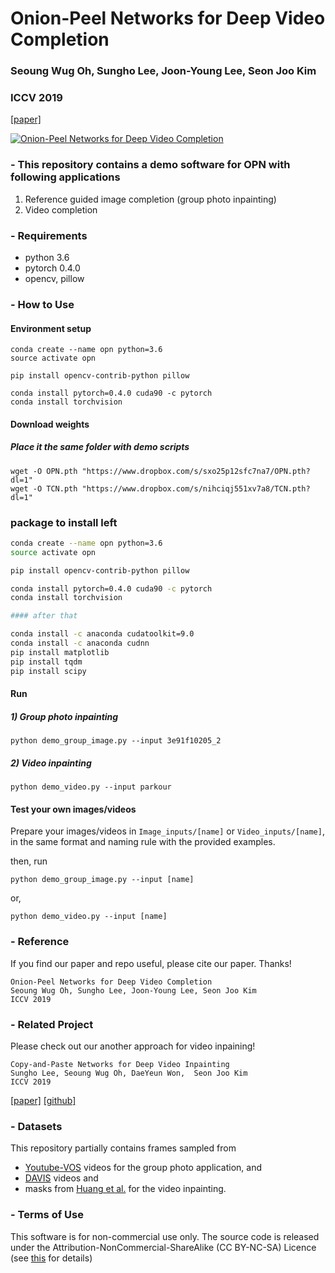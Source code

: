 # Onion-Peel Networks for Deep Video Completion
### Seoung Wug Oh, Sungho Lee, Joon-Young Lee, Seon Joo Kim
### ICCV 2019
[[paper]](http://openaccess.thecvf.com/content_ICCV_2019/html/Oh_Onion-Peel_Networks_for_Deep_Video_Completion_ICCV_2019_paper.html)

[![Onion-Peel Networks for Deep Video Completion](https://img.youtube.com/vi/bxerAkHAttE/0.jpg)](https://www.youtube.com/watch?v=bxerAkHAttE "Onion-Peel Networks for Deep Video Completion")


### - This repository contains a demo software for OPN with following applications
 1) Reference guided image completion (group photo inpainting)
 2) Video completion


### - Requirements
- python 3.6
- pytorch 0.4.0
- opencv, pillow

### - How to Use
#### Environment setup
```
conda create --name opn python=3.6
source activate opn

pip install opencv-contrib-python pillow

conda install pytorch=0.4.0 cuda90 -c pytorch
conda install torchvision
```

#### Download weights
##### Place it the same folder with demo scripts
```
wget -O OPN.pth "https://www.dropbox.com/s/sxo25p12sfc7na7/OPN.pth?dl=1"
wget -O TCN.pth "https://www.dropbox.com/s/nihciqj551xv7a8/TCN.pth?dl=1"
```
### package to install left

```bash
conda create --name opn python=3.6
source activate opn

pip install opencv-contrib-python pillow

conda install pytorch=0.4.0 cuda90 -c pytorch
conda install torchvision

#### after that

conda install -c anaconda cudatoolkit=9.0
conda install -c anaconda cudnn
pip install matplotlib
pip install tqdm
pip install scipy
```

#### Run
##### 1) Group photo inpainting
``` 
python demo_group_image.py --input 3e91f10205_2
```
##### 2) Video inpainting
``` 
python demo_video.py --input parkour
```

#### Test your own images/videos
Prepare your images/videos in ```Image_inputs/[name]``` or ```Video_inputs/[name]```, in the same format and naming rule with the provided examples. 

then, run 
``` 
python demo_group_image.py --input [name]
```
or,
``` 
python demo_video.py --input [name]
```


### - Reference 
If you find our paper and repo useful, please cite our paper. Thanks!
``` 
Onion-Peel Networks for Deep Video Completion
Seoung Wug Oh, Sungho Lee, Joon-Young Lee, Seon Joo Kim
ICCV 2019
```

### - Related Project
Please check out our another approach for video inpaining!
``` 
Copy-and-Paste Networks for Deep Video Inpainting
Sungho Lee, Seoung Wug Oh, DaeYeun Won,  Seon Joo Kim
ICCV 2019
```
[[paper]](https://arxiv.org/abs/1908.11587)
[[github]](https://github.com/shleecs/Copy-and-Paste-Networks-for-Deep-Video-Inpainting)


### - Datasets
This repository partially contains frames sampled from 
- [Youtube-VOS](https://youtube-vos.org/) videos for the group photo application, and 
- [DAVIS](https://davischallenge.org/) videos and 
- masks from [Huang et al.](https://filebox.ece.vt.edu/~jbhuang/project/vidcomp/index.html) for the video inpainting. 


### - Terms of Use
This software is for non-commercial use only.
The source code is released under the Attribution-NonCommercial-ShareAlike (CC BY-NC-SA) Licence
(see [this](https://creativecommons.org/licenses/by-nc-sa/4.0/legalcode) for details)
